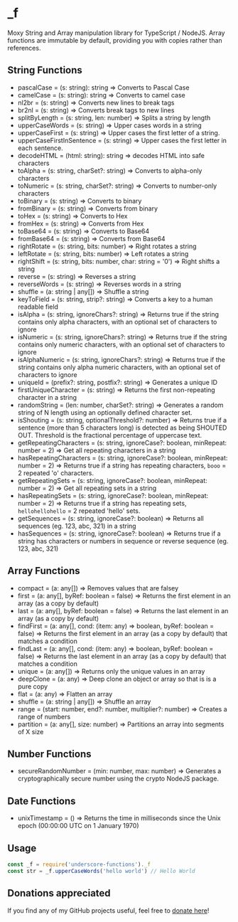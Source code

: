 # _f
Moxy String and Array manipulation library for TypeScript / NodeJS. Array functions are immutable by default, providing you with copies rather than references.

## String Functions
* pascalCase = (s: string): string => Converts to Pascal Case
* camelCase = (s: string): string => Converts to camel case
* nl2br = (s: string) => Converts new lines to break tags
* br2nl = (s: string) => Converts break tags to new lines
* splitByLength = (s: string, len: number) => Splits a string by length
* upperCaseWords = (s: string) => Upper cases words in a string
* upperCaseFirst = (s: string) => Upper cases the first letter of a string.
* upperCaseFirstInSentence = (s: string) => Upper cases the first letter in each sentence.
* decodeHTML = (html: string): string => decodes HTML into safe characters
* toAlpha = (s: string, charSet?: string) => Converts to alpha-only characters
* toNumeric = (s: string, charSet?: string) => Converts to number-only characters
* toBinary = (s: string) => Converts to binary
* fromBinary = (s: string) => Converts from binary
* toHex = (s: string) => Converts to Hex
* fromHex = (s: string) => Converts from Hex
* toBase64 = (s: string) => Converts to Base64
* fromBase64 = (s: string) => Converts from Base64
* rightRotate = (s: string, bits: number) => Right rotates a string
* leftRotate = (s: string, bits: number) => Left rotates a string
* rightShift = (s: string, bits: number, char: string = '0') => Right shifts a string
* reverse = (s: string) => Reverses a string
* reverseWords = (s: string) => Reverses words in a string
* shuffle = (a: string | any[]) => Shuffle a string
* keyToField = (s: string, strip?: string) => Converts a key to a human readable field
* isAlpha = (s: string, ignoreChars?: string) => Returns true if the string contains only alpha characters, with an optional set of characters to ignore
* isNumeric = (s: string, ignoreChars?: string) => Returns true if the string contains only numeric characters, with an optional set of characters to ignore
* isAlphaNumeric = (s: string, ignoreChars?: string) =>  Returns true if the string contains only alpha numeric characters, with an optional set of characters to ignore
* uniqueId = (prefix?: string, postfix?: string) => Generates a unique ID
* firstUniqueCharacter = (s: string) => Returns the first non-repeating character in a string
* randomString = (len: number, charSet?: string) => Generates a random string of N length using an optionally defined character set.
* isShouting = (s: string, optionalThreshold?: number) => Returns true if a sentence (more than 5 characters long) is detected as being SHOUTED OUT. Threshold is the fractional percentage of uppercase text.
* getRepeatingCharacters = (s: string, ignoreCase?: boolean, minRepeat: number = 2) => Get all repeating characters in a string
* hasRepeatingCharacters = (s: string, ignoreCase?: boolean, minRepeat: number = 2) => Returns true if a string has repeating characters, `booo` = 2 repeated 'o' characters.
* getRepeatingSets = (s: string, ignoreCase?: boolean, minRepeat: number = 2) => Get all repeating sets in a string
* hasRepeatingSets = (s: string, ignoreCase?: boolean, minRepeat: number = 2) => Returns true if a string has repeating sets, `hellohellohello` = 2 repeated 'hello' sets.
* getSequences = (s: string, ignoreCase?: boolean) => Returns all sequences (eg. 123, abc, 321) in a string
* hasSequences = (s: string, ignoreCase?: boolean) => Returns true if a string has characters or numbers in sequence or reverse sequence  (eg. 123, abc, 321)

## Array Functions
* compact = (a: any[]) => Removes values that are falsey
* first = (a: any[], byRef: boolean = false) => Returns the first element in an array (as a copy by default)
* last = (a: any[], byRef: boolean = false) => Returns the last element in an array (as a copy by default)
* findFirst = (a: any[], cond: (item: any) => boolean, byRef: boolean = false) => Returns the first element in an array (as a copy by default) that matches a condition
* findLast = (a: any[], cond: (item: any) => boolean, byRef: boolean = false) => Returns the last element in an array (as a copy by default) that matches a condition
* unique = (a: any[]) => Returns only the unique values in an array
* deepClone = (a: any) => Deep clone an object or array so that is is a pure copy
* flat = (a: any) => Flatten an array
* shuffle = (a: string | any[]) => Shuffle an array
* range = (start: number, end?: number, multiplier?: number) => Creates a range of numbers
* partition = (a: any[], size: number) => Partitions an array into segments of X size

## Number Functions
* secureRandomNumber = (min: number, max: number) => Generates a cryptographically secure number using the crypto NodeJS package.

## Date Functions
* unixTimestamp = () => Returns the time in milliseconds since the Unix epoch (00:00:00 UTC on 1 January 1970)

## Usage
```typescript
const _f = require('underscore-functions')._f
const str = _f.upperCaseWords('hello world') // Hello World
```

## Donations appreciated
If you find any of my GitHub projects useful, feel free to [donate here](https://www.paypal.com/cgi-bin/webscr?cmd=_s-xclick&hosted_button_id=EUDNKJR7GS3UQ&source=url)!